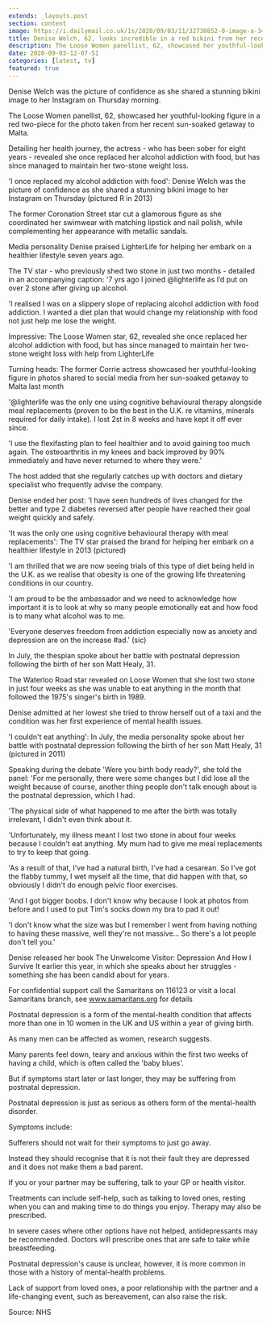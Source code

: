 ```yaml
---
extends: _layouts.post
section: content
image: https://i.dailymail.co.uk/1s/2020/09/03/11/32730852-0-image-a-34_1599130770816.jpg 
title: Denise Welch, 62, looks incredible in a red bikini from her recent Malta trip 
description: The Loose Women panellist, 62, showcased her youthful-looking figure in a red two-piece for the photo taken from her recent sun-soaked getaway to Malta. 
date: 2020-09-03-12-07-51 
categories: [latest, tv] 
featured: true 
--- 
```

Denise Welch was the picture of confidence as she shared a stunning bikini image to her Instagram on Thursday morning.

The Loose Women panellist, 62, showcased her youthful-looking figure in a red two-piece for the photo taken from her recent sun-soaked getaway to Malta.

Detailing her health journey, the actress - who has been sober for eight years - revealed she once replaced her alcohol addiction with food, but has since managed to maintain her two-stone weight loss.

'I once replaced my alcohol addiction with food': Denise Welch was the picture of confidence as she shared a stunning bikini image to her Instagram on Thursday (pictured R in 2013)

The former Coronation Street star cut a glamorous figure as she coordinated her swimwear with matching lipstick and nail polish, while complementing her appearance with metallic sandals.

Media personality Denise praised LighterLife for helping her embark on a healthier lifestyle seven years ago.

The TV star - who previously shed two stone in just two months - detailed in an accompanying caption: '7 yrs ago I joined @lighterlife as I’d put on over 2 stone after giving up alcohol.

'I realised I was on a slippery slope of replacing alcohol addiction with food addiction. I wanted a diet plan that would change my relationship with food not just help me lose the weight.

Impressive: The Loose Women star, 62, revealed she once replaced her alcohol addiction with food, but has since managed to maintain her two-stone weight loss with help from LighterLife

Turning heads: The former Corrie actress showcased her youthful-looking figure in photos shared to social media from her sun-soaked getaway to Malta last month

'@lighterlife was the only one using cognitive behavioural therapy alongside meal replacements (proven to be the best in the U.K. re vitamins, minerals required for daily intake). I lost 2st in 8 weeks and have kept it off ever since. 

'I use the flexifasting plan to feel healthier and to avoid gaining too much again. The osteoarthritis in my knees and back improved by 90% immediately and have never returned to where they were.'

The host added that she regularly catches up with doctors and dietary specialist who frequently advise the company. 

Denise ended her post: 'I have seen hundreds of lives changed for the better and type 2 diabetes reversed after people have reached their goal weight quickly and safely.

'It was the only one using cognitive behavioural therapy with meal replacements': The TV star praised the brand for helping her embark on a healthier lifestyle in 2013 (pictured)

'I am thrilled that we are now seeing trials of this type of diet being held in the U.K. as we realise that obesity is one of the growing life threatening conditions in our country. 

'I am proud to be the ambassador and we need to acknowledge how important it is to look at why so many people emotionally eat and how food is to many what alcohol was to me. 

'Everyone deserves freedom from addiction especially now as anxiety and depression are on the increase #ad.' (sic)

In July, the thespian spoke about her battle with postnatal depression following the birth of her son Matt Healy, 31.

The Waterloo Road star revealed on Loose Women that she lost two stone in just four weeks as she was unable to eat anything in the month that followed the 1975's singer's birth in 1989.

Denise admitted at her lowest she tried to throw herself out of a taxi and the condition was her first experience of mental health issues. 

'I couldn't eat anything': In July, the media personality spoke about her battle with postnatal depression following the birth of her son Matt Healy, 31 (pictured in 2011) 

Speaking during the debate 'Were you birth body ready?', she told the panel: 'For me personally, there were some changes but I did lose all the weight because of course, another thing people don't talk enough about is the postnatal depression, which I had. 

'The physical side of what happened to me after the birth was totally irrelevant, I didn't even think about it. 

'Unfortunately, my illness meant I lost two stone in about four weeks because I couldn't eat anything. My mum had to give me meal replacements to try to keep that going. 

'As a result of that, I've had a natural birth, I've had a cesarean. So I've got the flabby tummy, I wet myself all the time, that did happen with that, so obviously I didn't do enough pelvic floor exercises. 

'And I got bigger boobs. I don't know why because I look at photos from before and I used to put Tim's socks down my bra to pad it out! 

'I don't know what the size was but I remember I went from having nothing to having these massive, well they're not massive... So there's a lot people don't tell you.'  

Denise released her book The Unwelcome Visitor: Depression And How I Survive It earlier this year, in which she speaks about her struggles - something she has been candid about for years. 

For confidential support call the Samaritans on 116123 or visit a local Samaritans branch, see www.samaritans.org for details 

Postnatal depression is a form of the mental-health condition that affects more than one in 10 women in the UK and US within a year of giving birth.

As many men can be affected as women, research suggests.  

Many parents feel down, teary and anxious within the first two weeks of having a child, which is often called the 'baby blues'.

But if symptoms start later or last longer, they may be suffering from postnatal depression.

Postnatal depression is just as serious as others form of the mental-health disorder. 

Symptoms include:

Sufferers should not wait for their symptoms to just go away.

Instead they should recognise that it is not their fault they are depressed and it does not make them a bad parent.

If you or your partner may be suffering, talk to your GP or health visitor.

Treatments can include self-help, such as talking to loved ones, resting when you can and making time to do things you enjoy. Therapy may also be prescribed. 

In severe cases where other options have not helped, antidepressants may be recommended. Doctors will prescribe ones that are safe to take while breastfeeding.

Postnatal depression's cause is unclear, however, it is more common in those with a history of mental-health problems. 

Lack of support from loved ones, a poor relationship with the partner and a life-changing event, such as bereavement, can also raise the risk. 

Source: NHS

